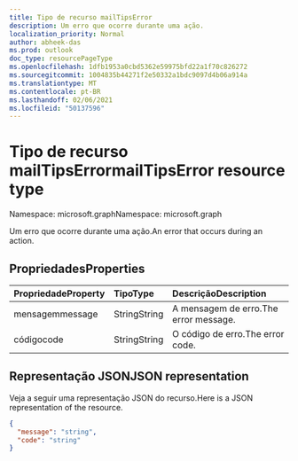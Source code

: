 ```yaml
---
title: Tipo de recurso mailTipsError
description: Um erro que ocorre durante uma ação.
localization_priority: Normal
author: abheek-das
ms.prod: outlook
doc_type: resourcePageType
ms.openlocfilehash: 1dfb1953a0cbd5362e59975bfd22a1f70c826272
ms.sourcegitcommit: 1004835b44271f2e50332a1bdc9097d4b06a914a
ms.translationtype: MT
ms.contentlocale: pt-BR
ms.lasthandoff: 02/06/2021
ms.locfileid: "50137596"
---
```

# <a name="mailtipserror-resource-type"></a><span data-ttu-id="110c0-103">Tipo de recurso mailTipsError</span><span class="sxs-lookup"><span data-stu-id="110c0-103">mailTipsError resource type</span></span>

<span data-ttu-id="110c0-104">Namespace: microsoft.graph</span><span class="sxs-lookup"><span data-stu-id="110c0-104">Namespace: microsoft.graph</span></span>

<span data-ttu-id="110c0-105">Um erro que ocorre durante uma ação.</span><span class="sxs-lookup"><span data-stu-id="110c0-105">An error that occurs during an action.</span></span>

## <a name="properties"></a><span data-ttu-id="110c0-106">Propriedades</span><span class="sxs-lookup"><span data-stu-id="110c0-106">Properties</span></span>
| <span data-ttu-id="110c0-107">Propriedade</span><span class="sxs-lookup"><span data-stu-id="110c0-107">Property</span></span>     | <span data-ttu-id="110c0-108">Tipo</span><span class="sxs-lookup"><span data-stu-id="110c0-108">Type</span></span>   |<span data-ttu-id="110c0-109">Descrição</span><span class="sxs-lookup"><span data-stu-id="110c0-109">Description</span></span>|
|:-----|:-----|:-----|
| <span data-ttu-id="110c0-110">mensagem</span><span class="sxs-lookup"><span data-stu-id="110c0-110">message</span></span> | <span data-ttu-id="110c0-111">String</span><span class="sxs-lookup"><span data-stu-id="110c0-111">String</span></span> | <span data-ttu-id="110c0-112">A mensagem de erro.</span><span class="sxs-lookup"><span data-stu-id="110c0-112">The error message.</span></span> |
| <span data-ttu-id="110c0-113">código</span><span class="sxs-lookup"><span data-stu-id="110c0-113">code</span></span> | <span data-ttu-id="110c0-114">String</span><span class="sxs-lookup"><span data-stu-id="110c0-114">String</span></span> | <span data-ttu-id="110c0-115">O código de erro.</span><span class="sxs-lookup"><span data-stu-id="110c0-115">The error code.</span></span> |

## <a name="json-representation"></a><span data-ttu-id="110c0-116">Representação JSON</span><span class="sxs-lookup"><span data-stu-id="110c0-116">JSON representation</span></span>

<span data-ttu-id="110c0-117">Veja a seguir uma representação JSON do recurso.</span><span class="sxs-lookup"><span data-stu-id="110c0-117">Here is a JSON representation of the resource.</span></span>

<!-- {
  "blockType": "resource",
  "optionalProperties": [

  ],
  "@odata.type": "microsoft.graph.mailTipsError"
}-->

```json
{
  "message": "string",
  "code": "string"
}

```

<!-- uuid: 8fcb5dbc-d5aa-4681-8e31-b001d5168d79
2015-10-25 14:57:30 UTC -->
<!-- {
  "type": "#page.annotation",
  "description": "mailTipsError resource",
  "keywords": "",
  "section": "documentation",
  "tocPath": ""
}-->

